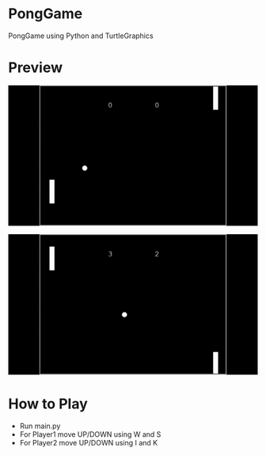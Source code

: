 # PongGame
PongGame using Python and TurtleGraphics

# Preview
![Preview1](images/1.gif)

![Preview2](images/2.gif)

# How to Play
* Run main.py
* For Player1 move UP/DOWN using W and S
* For Player2 move UP/DOWN using I and K
